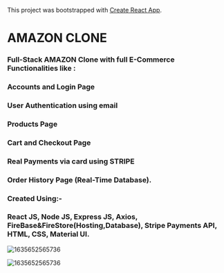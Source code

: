 This project was bootstrapped with [Create React App](https://github.com/facebook/create-react-app).

# AMAZON CLONE
### Full-Stack AMAZON Clone with full E-Commerce Functionalities like : 
### Accounts and Login Page 
### User Authentication using email 
### Products Page 
### Cart and Checkout Page 
### Real Payments via card using STRIPE
### Order History Page (Real-Time Database). 

### Created Using:- 
### React JS, Node JS, Express JS, Axios, FireBase&FireStore(Hosting,Database), Stripe Payments API, HTML, CSS, Material UI.

![1635652565736](https://user-images.githubusercontent.com/44434069/139566963-777cdf0b-795d-4cc9-be90-376ed2c7e621.png)

![1635652565736](https://user-images.githubusercontent.com/44434069/139566834-c462c9ac-21fa-4633-b554-c30d578ff52b.png)

